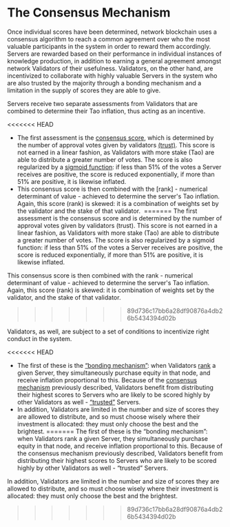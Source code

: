 # The Consensus Mechanism

Once individual scores have been determined, network blockchain uses a consensus algorithm to reach a common agreement over who the most valuable participants in the system in order to reward them accordingly. Servers are rewarded based on their performance in individual instances of knowledge production, in addition to earning a general agreement amongst network Validators of their usefulness. Validators, on the other hand, are incentivized to collaborate with highly valuable Servers in the system who are also trusted by the majority through a bonding mechanism and a limitation in the supply of scores they are able to give.

Servers receive two separate assessments from Validators that are combined to determine their Tao inflation, thus acting as an incentive. 

<<<<<<< HEAD
- The first assessment is the [consensus score](src/../Glossary.md#consensus-mechanism), which is determined by the number of approval votes given by validators [(trust)](src/../Glossary.md#trust). This score is not earned in a linear fashion, as Validators with more stake (Tao) are able to distribute a greater number of votes. The score is also regularized by a [sigmoid function](src/../Glossary.md#sigmoid-function): if less than 51% of the votes a Server receives are positive, the score is reduced exponentially, if more than 51% are positive, it is likewise inflated.
- This consensus score is then combined with the [rank] - numerical determinant of value - achieved to determine the server's Tao inflation. Again, this score (rank) is skewed: it is a combination of weights set by the validator and the stake of that validator.
​
=======
The first assessment is the consensus score and is determined by the number of approval votes given by validators (trust). This score is not earned in a linear fashion, as Validators with more stake (Tao) are able to distribute a greater number of votes. The score is also regularized by a sigmoid function: if less than 51% of the votes a Server receives are positive, the score is reduced exponentially, if more than 51% are positive, it is likewise inflated. 

This consensus score is then combined with the rank - numerical determinant of value - achieved to determine the server's Tao inflation. Again, this score (rank) is skewed: it is combination of weights set by the validator, and the stake of that validator. 
>>>>>>> 89d736c17bb6a28df90876a4db26b5434394d02b

Validators, as well, are subject to a set of conditions to incentivize right conduct in the system. 

<<<<<<< HEAD
- The first of these is the [“bonding mechanism”](src/../Glossary.md#bodning-mechanism): when Validators [rank](src/../Glossary.md#rank) a given Server, they simultaneously purchase equity in that node, and receive inflation proportional to this. Because of the [consensus mechanism](src/../Glossary.md#consensus-mechanism) previously described, Validators benefit from distributing their highest scores to Servers who are likely to be scored highly by other Validators as well - [“trusted”](src/../Glossary.md#trust) Servers. 
- In addition, Validators are limited in the number and size of scores they are allowed to distribute, and so must choose wisely where their investment is allocated: they must only choose the best and the brightest.
=======
The first of these is the “bonding mechanism”: when Validators rank a given Server, they simultaneously purchase equity in that node, and receive inflation proportional to this. Because of the consensus mechanism previously described, Validators benefit from distributing their highest scores to Servers who are likely to be scored highly by other Validators as well - “trusted” Servers. 

In addition, Validators are limited in the number and size of scores they are allowed to distribute, and so must choose wisely where their investment is allocated: they must only choose the best and the brightest.
>>>>>>> 89d736c17bb6a28df90876a4db26b5434394d02b
​